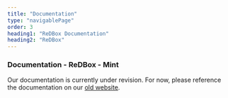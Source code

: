 ```yaml
---
title: "Documentation"
type: "navigablePage"
order: 3
heading1: "ReDBox Documentation"
heading2: "ReDBox"
---
```


### Documentation - ReDBox - Mint

Our documentation is currently under revision. For now, please reference the documentation on our [old website](http://www.redboxresearchdata.com.au/documentation).
